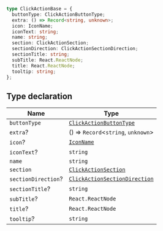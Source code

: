 ```ts
type ClickActionBase = {
  buttonType: ClickActionButtonType;
  extra: () => Record<string, unknown>;
  icon: IconName;
  iconText: string;
  name: string;
  section: ClickActionSection;
  sectionDirection: ClickActionSectionDirection;
  sectionTitle: string;
  subTitle: React.ReactNode;
  title: React.ReactNode;
  tooltip: string;
};
```

## Type declaration

| Name | Type |
| ------ | ------ |
| <a id="buttontype"></a> `buttonType` | [`ClickActionButtonType`](ClickActionButtonType.md) |
| <a id="extra"></a> `extra`? | () => `Record`\<`string`, `unknown`\> |
| <a id="icon"></a> `icon`? | [`IconName`](IconName.md) |
| <a id="icontext"></a> `iconText`? | `string` |
| <a id="name"></a> `name` | `string` |
| <a id="section"></a> `section` | [`ClickActionSection`](ClickActionSection.md) |
| <a id="sectiondirection"></a> `sectionDirection`? | [`ClickActionSectionDirection`](ClickActionSectionDirection.md) |
| <a id="sectiontitle"></a> `sectionTitle`? | `string` |
| <a id="subtitle"></a> `subTitle`? | `React.ReactNode` |
| <a id="title"></a> `title`? | `React.ReactNode` |
| <a id="tooltip"></a> `tooltip`? | `string` |
